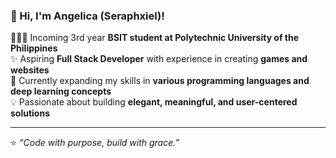 ### 🌸 Hi, I'm Angelica (Seraphxiel)!

👩🏻‍💻 Incoming 3rd year **BSIT student at Polytechnic University of the Philippines**  
✨ Aspiring **Full Stack Developer** with experience in creating **games and websites**  
🌱 Currently expanding my skills in **various programming languages and deep learning concepts**  
💡 Passionate about building **elegant, meaningful, and user-centered solutions**

---

⭐ *“Code with purpose, build with grace.”*

